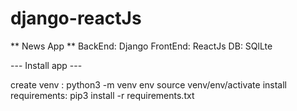 # django-reactJs

** News App **
BackEnd: Django
FrontEnd: ReactJs
DB: SQlLte


--- Install app ---

create venv : python3 -m venv env
              source venv/env/activate
install requirements:  pip3 install -r requirements.txt
